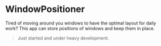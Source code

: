 # WindowPositioner

Tired of moving around you windows to have the optimal layout for daily work? This app can store positions of windows and keep them in place. 

> Just started and under heavy development.
